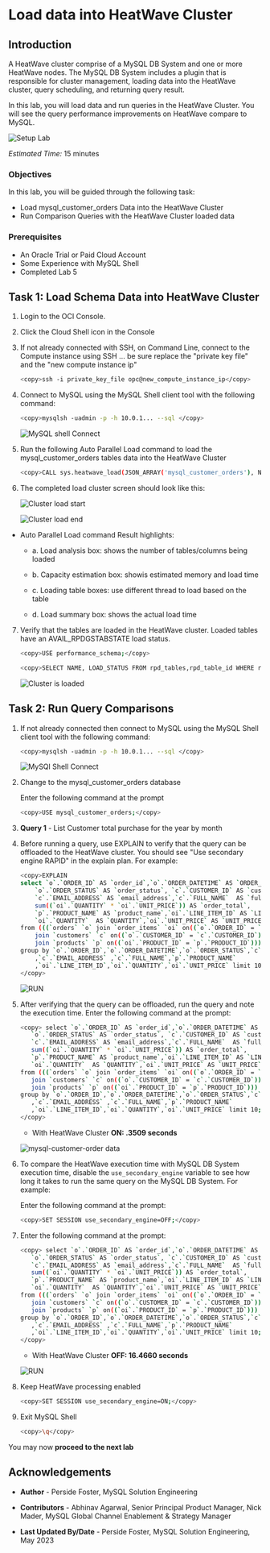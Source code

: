# Load data into HeatWave Cluster

## Introduction

A HeatWave cluster comprise of a MySQL DB System and one or more HeatWave nodes. The MySQL DB System  includes a plugin that is responsible for cluster management, loading data into the HeatWave cluster, query scheduling, and returning query result.

In this lab, you will load data and run queries in the HeatWave Cluster. You will see the query performance improvements on HeatWave compare to MySQL.

![Setup Lab](./images/heatwave-lab-setup.png "heatwave lab setup ")

_Estimated Time:_ 15 minutes

### Objectives

In this lab, you will be guided through the following task:

- Load mysql\_customer\_orders Data into the HeatWave Cluster
- Run Comparison Queries  with the HeatWave Cluster loaded data

### Prerequisites

- An Oracle Trial or Paid Cloud Account
- Some Experience with MySQL Shell
- Completed Lab 5

## Task 1: Load Schema Data into HeatWave Cluster

1. Login to the OCI Console.
2. Click the Cloud Shell icon in the Console
3. If not already connected with SSH, on Command Line, connect to the Compute instance using SSH ... be sure replace the  "private key file"  and the "new compute instance ip"

     ```bash
    <copy>ssh -i private_key_file opc@new_compute_instance_ip</copy>
     ```

4. Connect to MySQL using the MySQL Shell client tool with the following command:

    ```bash
    <copy>mysqlsh -uadmin -p -h 10.0.1... --sql </copy>
    ```

    ![MySQL shell Connect](./images/mysql-shell-login.png " mysql shell login")

5. Run the following Auto Parallel Load command to load the  mysql\_customer\_orders tables data into the HeatWave Cluster

    ```bash
    <copy>CALL sys.heatwave_load(JSON_ARRAY('mysql_customer_orders'), NULL);</copy>
    ```

6. The completed load cluster screen should look like this:

    ![Cluster load start](./images/load-cluster-begin.png "load cluster begin")

    ![Cluster load end](./images/load-cluster-end.png "load cluster end")

- Auto Parallel Load command Result highlights:

    - a. Load analysis box: shows the number of tables/columns being loaded

    - b. Capacity estimation box: showis estimated memory and load time

    - c. Loading table boxes: use different thread to load based on the table

    - d. Load summary box: shows the actual load time

7. Verify that the tables are loaded in the HeatWave cluster. Loaded tables have an AVAIL_RPDGSTABSTATE load status.

    ```bash
    <copy>USE performance_schema;</copy>
    ```

    ```bash
    <copy>SELECT NAME, LOAD_STATUS FROM rpd_tables,rpd_table_id WHERE rpd_tables.ID = rpd_table_id.ID;</copy>
    ```

    ![Cluster is loaded](./images/heatwave-loaded-data.png "heatwave loaded data")

## Task 2: Run Query Comparisons

1. If not already connected then connect to MySQL using the MySQL Shell client tool with the following command:

    ```bash
    <copy>mysqlsh -uadmin -p -h 10.0.1... --sql </copy>
    ```

    ![MySQl Shell Connect](./images/mysql-shell-login.png " mysql shell login")

2. Change to the mysql\_customer\_orders database

    Enter the following command at the prompt

    ```bash
    <copy>USE mysql_customer_orders;</copy>
    ```

3. **Query 1** - List Customer total purchase for the year by month

4. Before running a query, use EXPLAIN to verify that the query can be offloaded to the HeatWave cluster. You should see "Use secondary engine RAPID" in the explain plan. For example:

    ```bash
    <copy>EXPLAIN  
    select `o`.`ORDER_ID` AS `order_id`,`o`.`ORDER_DATETIME` AS `ORDER_DATETIME`,
	    `o`.`ORDER_STATUS` AS `order_status`, `c`.`CUSTOMER_ID` AS `customer_id`,
	    `c`.`EMAIL_ADDRESS` AS `email_address`,`c`.`FULL_NAME`  AS `full_name`,
	    sum((`oi`.`QUANTITY` * `oi`.`UNIT_PRICE`)) AS `order_total`,
	    `p`.`PRODUCT_NAME` AS `product_name`,`oi`.`LINE_ITEM_ID` AS `LINE_ITEM_ID`,
	    `oi`.`QUANTITY`  AS `QUANTITY`,`oi`.`UNIT_PRICE` AS `UNIT_PRICE` 
    from (((`orders` `o` join `order_items` `oi` on((`o`.`ORDER_ID` = `oi`.`ORDER_ID`))) 
	    join `customers` `c` on((`o`.`CUSTOMER_ID` = `c`.`CUSTOMER_ID`))) 
	    join `products` `p` on((`oi`.`PRODUCT_ID` = `p`.`PRODUCT_ID`))) 
    group by `o`.`ORDER_ID`,`o`.`ORDER_DATETIME`,`o`.`ORDER_STATUS`,`c`.`CUSTOMER_ID`
	    ,`c`.`EMAIL_ADDRESS` ,`c`.`FULL_NAME`,`p`.`PRODUCT_NAME`
        ,`oi`.`LINE_ITEM_ID`,`oi`.`QUANTITY`,`oi`.`UNIT_PRICE` limit 10;
    </copy>
    ```

    ![RUN](./images/mysql-customer-order-explain.png "mysql customer order explain")

5. After verifying that the query can be offloaded, run the query and note the execution time. Enter the following command at the prompt:

     ```bash
    <copy> select `o`.`ORDER_ID` AS `order_id`,`o`.`ORDER_DATETIME` AS `ORDER_DATETIME`,
	    `o`.`ORDER_STATUS` AS `order_status`, `c`.`CUSTOMER_ID` AS `customer_id`,
	    `c`.`EMAIL_ADDRESS` AS `email_address`,`c`.`FULL_NAME`  AS `full_name`,
	    sum((`oi`.`QUANTITY` * `oi`.`UNIT_PRICE`)) AS `order_total`,
	    `p`.`PRODUCT_NAME` AS `product_name`,`oi`.`LINE_ITEM_ID` AS `LINE_ITEM_ID`,
	    `oi`.`QUANTITY`  AS `QUANTITY`,`oi`.`UNIT_PRICE` AS `UNIT_PRICE` 
    from (((`orders` `o` join `order_items` `oi` on((`o`.`ORDER_ID` = `oi`.`ORDER_ID`))) 
	    join `customers` `c` on((`o`.`CUSTOMER_ID` = `c`.`CUSTOMER_ID`))) 
	    join `products` `p` on((`oi`.`PRODUCT_ID` = `p`.`PRODUCT_ID`))) 
    group by `o`.`ORDER_ID`,`o`.`ORDER_DATETIME`,`o`.`ORDER_STATUS`,`c`.`CUSTOMER_ID`
	    ,`c`.`EMAIL_ADDRESS` ,`c`.`FULL_NAME`,`p`.`PRODUCT_NAME`
        ,`oi`.`LINE_ITEM_ID`,`oi`.`QUANTITY`,`oi`.`UNIT_PRICE` limit 10;
    </copy>
    ```

    - With HeatWave Cluster **ON: .3509 seconds**

    ![mysql-customer-order data](./images/mysql-customer-order.png "mysql customer order ")

6. To compare the HeatWave execution time with MySQL DB System execution time, disable the `use_secondary_engine` variable to see how long it takes to run the same query on the MySQL DB System. For example:

    Enter the following command at the prompt:

     ```bash
    <copy>SET SESSION use_secondary_engine=OFF;</copy>
    ```

7. Enter the following command at the prompt:

     ```bash
    <copy> select `o`.`ORDER_ID` AS `order_id`,`o`.`ORDER_DATETIME` AS `ORDER_DATETIME`,
	    `o`.`ORDER_STATUS` AS `order_status`, `c`.`CUSTOMER_ID` AS `customer_id`,
	    `c`.`EMAIL_ADDRESS` AS `email_address`,`c`.`FULL_NAME`  AS `full_name`,
	    sum((`oi`.`QUANTITY` * `oi`.`UNIT_PRICE`)) AS `order_total`,
	    `p`.`PRODUCT_NAME` AS `product_name`,`oi`.`LINE_ITEM_ID` AS `LINE_ITEM_ID`,
	    `oi`.`QUANTITY`  AS `QUANTITY`,`oi`.`UNIT_PRICE` AS `UNIT_PRICE` 
    from (((`orders` `o` join `order_items` `oi` on((`o`.`ORDER_ID` = `oi`.`ORDER_ID`))) 
	    join `customers` `c` on((`o`.`CUSTOMER_ID` = `c`.`CUSTOMER_ID`))) 
	    join `products` `p` on((`oi`.`PRODUCT_ID` = `p`.`PRODUCT_ID`))) 
    group by `o`.`ORDER_ID`,`o`.`ORDER_DATETIME`,`o`.`ORDER_STATUS`,`c`.`CUSTOMER_ID`
	    ,`c`.`EMAIL_ADDRESS` ,`c`.`FULL_NAME`,`p`.`PRODUCT_NAME`
        ,`oi`.`LINE_ITEM_ID`,`oi`.`QUANTITY`,`oi`.`UNIT_PRICE` limit 10;
    </copy>
    ```

    - With HeatWave Cluster **OFF: 16.4660 seconds**

    ![RUN](./images/mysql-customer-order-nocluster.png "mysql customer order")

8. Keep HeatWave processing enabled

    ```bash
    <copy>SET SESSION use_secondary_engine=ON;</copy>
    ```

9. Exit MySQL Shell

      ```bash
      <copy>\q</copy>
      ```

You may now **proceed to the next lab**

## Acknowledgements

- **Author** - Perside Foster, MySQL Solution Engineering

- **Contributors** - Abhinav Agarwal, Senior Principal Product Manager, Nick Mader, MySQL Global Channel Enablement & Strategy Manager
- **Last Updated By/Date** - Perside Foster, MySQL Solution Engineering, May 2023
